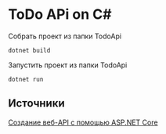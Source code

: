 # ToDo APi on C#

Собрать проект из папки TodoApi
```
dotnet build
```

Запустить проект из папки TodoApi
```
dotnet run
```

## Источники
[Создание веб-API с помощью ASP.NET Core](https://docs.microsoft.com/ru-ru/aspnet/core/tutorials/first-web-api?view=aspnetcore-5.0&tabs=visual-studio-mac)
